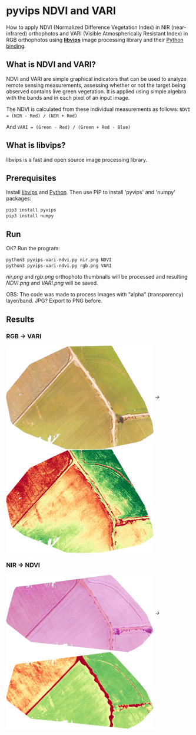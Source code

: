 # pyvips NDVI and VARI

How to apply NDVI (Normalized Difference Vegetation Index) in NIR (near-infrared) orthophotos and VARI (Visible Atmospherically Resistant Index) in RGB orthophotos using **[libvips](https://libvips.github.io/libvips/)** image processing library and their [Python binding](https://github.com/libvips/pyvips).

## What is NDVI and VARI?

NDVI and VARI are simple graphical indicators that can be used to analyze remote sensing measurements, assessing whether or not the target being observed contains live green vegetation. It is applied using simple algebra with the bands and in each pixel of an input image.

The NDVI is calculated from these individual measurements as follows: `NDVI = (NIR - Red) / (NIR + Red)`

And `VARI = (Green - Red) / (Green + Red - Blue)`

## What is libvips?

libvips is a fast and open source image processing library.

## Prerequisites

Install [libvips](https://libvips.github.io/libvips/install.html) and [Python](https://www.python.org/). Then use PIP to install 'pyvips' and 'numpy' packages:

```
pip3 install pyvips
pip3 install numpy
```

## Run

OK? Run the program:

```
python3 pyvips-vari-ndvi.py nir.png NDVI
python3 pyvips-vari-ndvi.py rgb.png VARI
```

_nir.png_ and _rgb.png_ orthophoto thumbnails will be processed and resulting _NDVI.png_ and _VARI.png_ will be saved.

OBS: The code was made to process images with "alpha" (transparency) layer/band. JPG? Export to PNG before.

## Results

### RGB → VARI
<img src="https://github.com/dirceu-jr/pyvips-NDVI-and-VARI/blob/master/rgb.png" width="400" valign="middle" /> *→* <img src="https://github.com/dirceu-jr/pyvips-NDVI-and-VARI/blob/master/vari.png" width="400" valign="middle" />

### NIR → NDVI
<img src="https://github.com/dirceu-jr/pyvips-NDVI-and-VARI/blob/master/nir.png" width="400" valign="middle" /> *→* <img src="https://github.com/dirceu-jr/pyvips-NDVI-and-VARI/blob/master/ndvi.png" width="400" valign="middle" />
